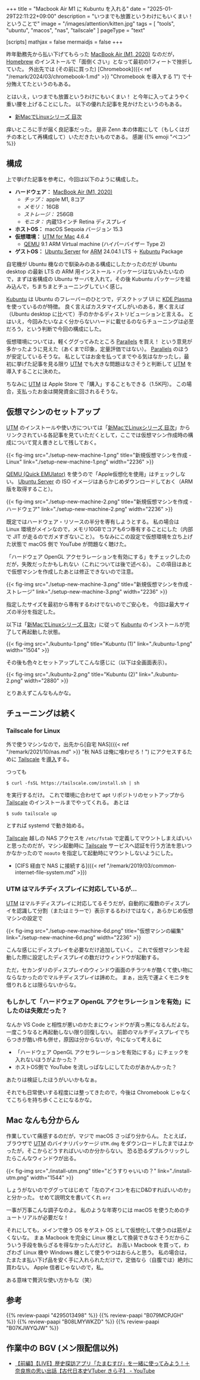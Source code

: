 +++
title = "Macbook Air M1 に Kubuntu を入れる"
date =  "2025-01-29T22:11:22+09:00"
description = "いつまでも放置というわけにもいくまい！ ということで"
image = "/images/attention/kitten.jpg"
tags = [ "tools", "ubuntu", "macos", "nas", "tailscale" ]
pageType = "text"

[scripts]
  mathjax = false
  mermaidjs = false
+++

昨年勤務先から払い下げてもらった [MacBook Air (M1, 2020)][MacBook] なのだが， [Homebrew] のインストールで「面倒くさい」となって最初の1フィートで挫折していた。
外出先では (その前に買った) [Chromebook]({{< ref "/remark/2024/03/chromebook-1.md" >}} "Chromebook を導入する 1") で十分賄えてたというのもある。

とはいえ，いつまでも放置というわけにもいくまい！ と今年に入ってようやく重い腰を上げることにした。
以下の優れた記事を見かけたというのもある。

- [新MacでLinuxシリーズ 目次](https://zenn.dev/armcore/articles/maclinux_index)

痒いところに手が届く良記事だった。
是非 Zenn 本の体裁にして（もしくはガチの本として再構成して）いただきたいものである。
感謝 {{% emoji "ペコン" %}}

## 構成

上で挙げた記事を参考に，今回は以下のように構成した。

- **ハードウェア：** [MacBook Air (M1, 2020)][MacBook]
  - *チップ：* apple M1, 8コア
  - *メモリ：* 16GB
  - *ストレージ：* 256GB
  - *モニタ：* 内蔵13インチ Retina ディスプレイ
- **ホストOS：** macOS Sequoia バージョン 15.3
- **仮想環境：** [UTM for Mac] 4.6.4
  - [QEMU] 9.1 ARM Virtual machine (ハイパーバイザー Type 2)
- **ゲストOS：** [Ubuntu Server] for [ARM](https://ubuntu.com/download/server/arm "Ubuntu for ARM | Download | Ubuntu") 24.04.1 LTS ＋ [Kubuntu] Package

自宅機が Ubuntu 機なので馴染みのある構成にしたかったのだが Ubuntu desktop の最新 LTS の ARM 用インストール・パッケージはないみたいなので，まずは省構成の Ubuntu サーバを入れて，その後 Kubuntu パッケージを組み込んで，ちまちまとチューニングしていく感じ。

[Kubuntu] は Ubuntu のフレーバーのひとつで，デスクトップ UI に [KDE Plasma] を使っているのが特徴。
良く言えばカスタマイズしがいのある，悪く言えば（Ubuntu desktop に比べて）手のかかるディストリビューションと言える。
とはいえ，今回みたいなよく分からないハードに載せるのならチューニングは必至だろう，という判断で今回の構成にした。

仮想環境については，軽くググってみたところ [Parallels] を買え！ という意見が多かったように見えた（あくまで印象，定量評価ではない）。
[Parallels] のほうが安定しているそうな。
私としてはお金を払ってまでやる気はなかったし，最初に挙げた記事を見る限り [UTM][UTM for Mac] でも大きな問題はなさそうと判断して [UTM][UTM for Mac] を導入することに決めた。

ちなみに [UTM][UTM for Mac] は Apple Store で「購入」することもできる（1.5K円）。
この場合，支払ったお金は開発資金に回されるそうな。

## 仮想マシンのセットアップ

[UTM][UTM for Mac] のインストールや使い方については「[新MacでLinuxシリーズ 目次](https://zenn.dev/armcore/articles/maclinux_index)」からリンクされている各記事を見ていただくとして，ここでは仮想マシン作成時の構成について覚え書きとして残しておく。

{{< fig-img src="./setup-new-machine-1.png" title="新規仮想マシンを作成 - Linux" link="./setup-new-machine-1.png" width="2236" >}}

[QEMU (Quick EMUlator)][QEMU] を使うので「Apple仮想化を使用」はチェックしない。
[Ubuntu Server] の ISO イメージはあらかじめダウンロードしておく（ARM 版を取得すること）。

{{< fig-img src="./setup-new-machine-2.png" title="新規仮想マシンを作成 - ハードウェア" link="./setup-new-machine-2.png" width="2236" >}}

既定ではハードウェア・リソースの半分を専有しようとする。
私の場合は Linux 環境がメインなので，メモリ10GBでコアも6つ専有することにした（内部で JIT が走るのでガメすぎないこと）。
ちなみにこの設定で仮想環境を立ち上げた状態で macOS 側で YouTube が問題なく聴けた。

「ハードウェア OpenGL アクセラレーションを有効にする」をチェックしたのだが，失敗だったかもしれない（これについては後で述べる）。
この項目はあとで仮想マシンを作成したあとは修正できないので注意。

{{< fig-img src="./setup-new-machine-3.png" title="新規仮想マシンを作成 - ストレージ" link="./setup-new-machine-3.png" width="2236" >}}

指定したサイズを最初から専有するわけでないのでご安心を。
今回は最大サイズの半分を指定した。

以下は「[新MacでLinuxシリーズ 目次](https://zenn.dev/armcore/articles/maclinux_index)」に従って [Kubuntu] のインストールが完了して再起動した状態。

{{< fig-img src="./kubuntu-1.png" title="Kubuntu (1)" link="./kubuntu-1.png" width="1504" >}}

その後も色々とセットアップしてこんな感じに（以下は全画面表示）。

{{< fig-img src="./kubuntu-2.png" title="Kubuntu (2)" link="./kubuntu-2.png" width="2880" >}}

とりあえずこんなもんかな。

## チューニングは続く

### Tailscale for Linux

外で使うマシンなので，出先から[自宅 NAS]({{< ref "/remark/2021/10/nas.md" >}} "秋 NAS は俺に喰わせろ！") にアクセスするために [Tailscale] を[導入](https://tailscale.com/kb/1031/install-linux "Setting up Tailscale on Linux · Tailscale Docs")する。

つっても

```text
$ curl -fsSL https://tailscale.com/install.sh | sh
```

を実行するだけ。
これで環境に合わせて apt リポジトリのセットアップから [Tailscale] のインストールまでやってくれる。
あとは

```text
$ sudo tailscale up
```

とすれば systemd で動き始める。

[Tailscale] 越しの NAS アクセスを `/etc/fstab` で定義してマウントしまえばいいと思ったのだが，マシン起動時に [Tailscale] サービスへ認証を行う方法を思いつかなかったので `noauto` を指定して起動時にマウントしないようにした。

- [CIFS 経由で NAS に接続する]({{< ref "/remark/2019/03/common-internet-file-system.md" >}})

### UTM はマルチディスプレイに対応しているが...

[UTM][UTM for Mac] はマルチディスプレイに対応してるそうだが，自動的に複数のディスプレイを認識して分割（またはミラーで）表示するるわけではなく，あらかじめ仮想マシンの設定で

{{< fig-img src="./setup-new-machine-6d.png" title="仮想マシンの編集" link="./setup-new-machine-6d.png" width="2236" >}}

こんな感じにディスプレイを必要なだけ追加していく。
これで仮想マシンを起動した際に設定したディスプレイの数だけウィンドウが起動する。

ただ，セカンダリのディスプレイのウィンドウ画面のチラツキが酷くて使い物にならなかったのでマルチディスプレイは諦めた。
まぁ，出先で運よくモニタを借りれるとは限らないからな。

### もしかして「ハードウェア OpenGL アクセラレーションを有効」にしたのは失敗だった？

なんか VS Code と相性が悪いのかたまにウィンドウが真っ黒になるんだよな。
一度こうなると再起動しない限り回復しない。
前節のマルチディスプレイでちらつきが酷い件も併せ，原因は分からないが，今になって考えるに

- 「ハードウェア OpenGL アクセラレーションを有効にする」にチェックを入れないほうがよかった？
- ホストOS側で YouTube を流しっぱなしにしてたのがあかんかった？

あたりは検証したほうがいいかもなぁ。

それでも日常使いする程度には整ってきたので，今後は Chromebook じゃなくてこちらを持ち歩くことになるかな。

## Mac なんも分からん

作業していて痛感するのだが，マジで macOS さっぱり分からん。
たとえば，ブラウザで [UTM][UTM for Mac] のバイナリパッケージ `UTM.dmg` をダウンロードしたまではよかったが，そこからどうすればいいのか分からない。
恐る恐るダブルクリックしたらこんなウィンドウが出る。

{{< fig-img src="./install-utm.png" title="どうすりゃいいの？" link="./install-utm.png" width="1544" >}}

しょうがないのでググってはじめて「左のアイコンを右にD&Dすればいいのか」と分かった。
せめて説明文を書いてくれ `orz`

一事が万事こんな調子なのよ。
私のような年寄りには macOS を使うためのチュートリアルが必要だな！

それにしても，メインで使う OS をゲスト OS として仮想化して使うのは筋がよくないな。
まぁ Macbook を完全に Linux 機として換装できなさそうだからこういう手段を執らざるを得なかったんだけど。
お高い Macbook を買って，わざわざ Linux 機や Windows 機として使うやつはおらんと思う。
私の場合は，たまたま払い下げ品を安く手に入れられただけで，定価なら（自腹では）絶対に買わない。
Apple 信者じゃないので，私。

ある意味で贅沢な使い方かもな（笑）

[MacBook]: https://support.apple.com/ja-jp/111883 "MacBook Air (M1, 2020) - 技術仕様 - Apple サポート (日本)"
[Homebrew]: https://brew.sh/ "Homebrew — The Missing Package Manager for macOS (or Linux)"
[Ubuntu Server]: https://ubuntu.com/download/server "Get Ubuntu Server | Download | Ubuntu"
[Kubuntu]: https://kubuntu.org/ "Kubuntu | Friendly Computing"
[KDE Plasma]: https://kde.org/plasma-desktop/ "Plasma - KDE Community"
[Parallels]: https://www.parallels.com/ "Parallels: Mac & Windows Virtualization, Remote Application Server, Mac Management Solutions"
[UTM for Mac]: https://mac.getutm.app/ "UTM | Virtual machines for Mac"
[QEMU]: https://www.qemu.org/ "QEMU"
[Tailscale]: https://tailscale.com/ "Tailscale · Best VPN Service for Secure Networks"

## 参考

{{% review-paapi "4295013498" %}} <!-- Linuxシステムの仕組み -->
{{% review-paapi "B079MCPJGH" %}} <!-- カメラ 目隠し シャッター -->
{{% review-paapi "B08LMYWKZD" %}} <!-- Bluetooth 無線静音マウス -->
{{% review-paapi "B07KJWYQJW" %}} <!-- ANKER PowerExpand USB メディアハブ -->

## 作業中の BGV (メン限配信以外)

- [【前編】【LIVE】歴史探訪アプリ「たまむすび」を一緒に使ってみよう！＋奈良旅の思い出話【古代日本史VTuber きら子】 - YouTube](https://www.youtube.com/watch?v=rYU30qXDo3M)
